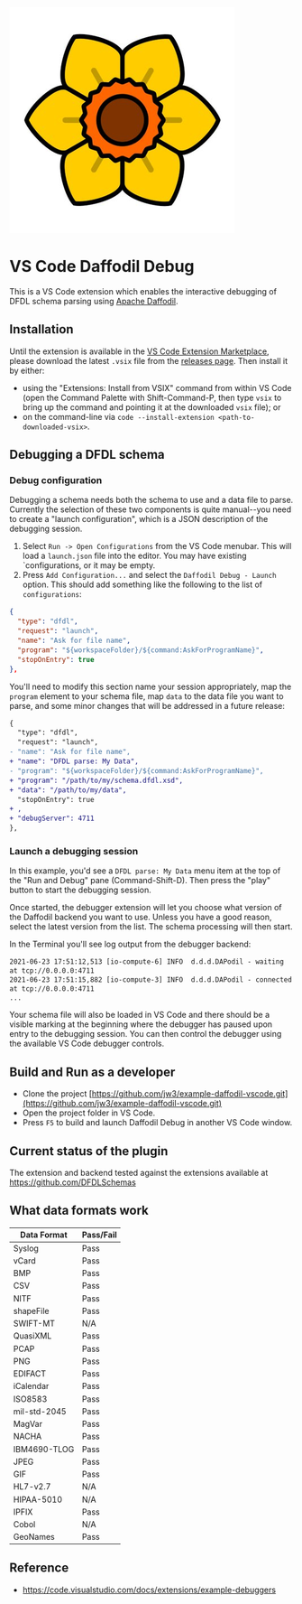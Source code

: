 ![Daffodil Debug](images/daffodil.jpg)

# VS Code Daffodil Debug

This is a VS Code extension which enables the interactive debugging of DFDL schema parsing using [Apache Daffodil](https://daffodil.apache.org/).

## Installation

Until the extension is available in the [VS Code Extension Marketplace](https://marketplace.visualstudio.com/vscode), please download the latest `.vsix` file from the [releases page](https://github.com/jw3/example-daffodil-vscode/releases). Then install it by either:
  * using the "Extensions: Install from VSIX" command from within VS Code (open the Command Palette with Shift-Command-P, then type `vsix` to bring up the command and pointing it at the downloaded `vsix` file); or
  * on the command-line via `code --install-extension <path-to-downloaded-vsix>`.

## Debugging a DFDL schema

### Debug configuration

Debugging a schema needs both the schema to use and a data file to parse. Currently the selection of these two components is quite manual--you need to create a "launch configuration", which is a JSON description of the debugging session.

1. Select `Run -> Open Configurations` from the VS Code menubar. This will load a `launch.json` file into the editor. You may have existing `configurations, or it may be empty.
2. Press `Add Configuration...` and select the `Daffodil Debug - Launch` option. This should add something like the following to the list of `configurations`:

```json
{
  "type": "dfdl",
  "request": "launch",
  "name": "Ask for file name",
  "program": "${workspaceFolder}/${command:AskForProgramName}",
  "stopOnEntry": true
},
```

You'll need to modify this section name your session appropriately, map the `program` element to your schema file, map `data` to the data file you want to parse, and some minor changes that will be addressed in a future release:

```diff
{
  "type": "dfdl",
  "request": "launch",
- "name": "Ask for file name",
+ "name": "DFDL parse: My Data",
- "program": "${workspaceFolder}/${command:AskForProgramName}",
+ "program": "/path/to/my/schema.dfdl.xsd",
+ "data": "/path/to/my/data",
  "stopOnEntry": true
+ ,
+ "debugServer": 4711
},
```

### Launch a debugging session

In this example, you'd see a `DFDL parse: My Data` menu item at the top of the "Run and Debug" pane (Command-Shift-D). Then press the "play" button to start the debugging session.

Once started, the debugger extension will let you choose what version of the Daffodil backend you want to use. Unless you have a good reason, select the latest version from the list. The schema processing will then start.

In the Terminal you'll see log output from the debugger backend:

```
2021-06-23 17:51:12,513 [io-compute-6] INFO  d.d.d.DAPodil - waiting at tcp://0.0.0.0:4711 
2021-06-23 17:51:15,882 [io-compute-3] INFO  d.d.d.DAPodil - connected at tcp://0.0.0.0:4711 
...
```

Your schema file will also be loaded in VS Code and there should be a visible marking at the beginning where the debugger has paused upon entry to the debugging session. You can then control the debugger using the available VS Code debugger controls.

## Build and Run as a developer 

* Clone the project [https://github.com/jw3/example-daffodil-vscode.git](https://github.com/jw3/example-daffodil-vscode.git)
* Open the project folder in VS Code.
* Press `F5` to build and launch Daffodil Debug in another VS Code window.

## Current status of the plugin

The extension and backend tested against the extensions available at https://github.com/DFDLSchemas

## What data formats work


| Data Format  | Pass/Fail |
|--------------|-----------|
| Syslog       | Pass      |
| vCard        | Pass      |
| BMP          | Pass      |
| CSV          | Pass      |
| NITF         | Pass      |
| shapeFile    | Pass      |
| SWIFT-MT     | N/A       |
| QuasiXML     | Pass      |
| PCAP         | Pass      |
| PNG          | Pass      |
| EDIFACT      | Pass      |
| iCalendar    | Pass      |
| ISO8583      | Pass      |
| mil-std-2045 | Pass      |
| MagVar       | Pass      |
| NACHA        | Pass      |
| IBM4690-TLOG | Pass      |
| JPEG         | Pass      |
| GIF          | Pass      |
| HL7-v2.7     | N/A       |
| HIPAA-5010   | N/A       |
| IPFIX        | Pass      |
| Cobol        | N/A       |
| GeoNames     | Pass      |


## Reference
- https://code.visualstudio.com/docs/extensions/example-debuggers
